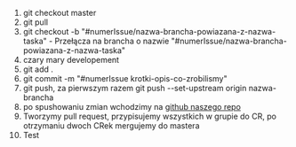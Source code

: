 1. git checkout master 
2. git pull
3. git checkout -b "#numerIssue/nazwa-brancha-powiazana-z-nazwa-taska" - Przełącza na brancha o nazwie "#numerIssue/nazwa-brancha-powiazana-z-nazwa-taska"
4. czary mary developement
5. git add .
6. git commit -m "#numerIssue krotki-opis-co-zrobilismy"
7. git push, za pierwszym razem git push --set-upstream origin nazwa-brancha
8. po spushowaniu zmian wchodzimy na [github naszego repo](https://github.com/LSYP-Final-Project/ToDoApp)
9. Tworzymy pull request, przypisujemy wszystkich w grupie do CR, po otrzymaniu dwoch CRek mergujemy do mastera
10. Test
